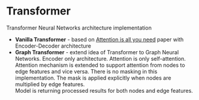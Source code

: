 # Transformer
Transformer Neural Networks architecture implementation

- **Vanilla Transformer** - based on [Attention is all you need](https://arxiv.org/abs/1706.03762) paper with Encoder-Decoder architecture
- **Graph Transformer** - extend idea of Transformer to Graph Neural Networks. Encoder only architecture. 
Attention is only self-attention.  
Attention mechanism is extended to support attention from nodes to edge features and vice versa.
There is no masking in this implementation. The mask is applied explicitly when nodes are multiplied by edge features.   
Model is returning processed results for both nodes and edge features.

